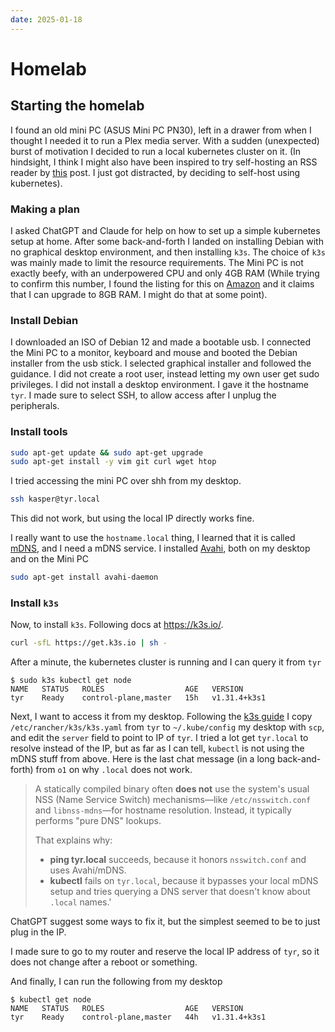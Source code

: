 ```yaml
---
date: 2025-01-18
---
```


# Homelab

## Starting the homelab

I found an old mini PC (ASUS Mini PC PN30), left in a drawer from when I thought I needed it to run a Plex media server.
With a sudden (unexpected) burst of motivation I decided to run a local kubernetes cluster on it.
(In hindsight, I think I might also have been inspired to try self-hosting an RSS reader by [this](https://joeyehand.com/blog/2025/01/15/i-ditched-the-algorithm-for-rssand-you-should-too/) post. I just got distracted, by deciding to self-host using kubernetes).

### Making a plan

I asked ChatGPT and Claude for help on how to set up a simple kubernetes setup at home.
After some back-and-forth I landed on installing Debian with no graphical desktop environment, and then installing `k3s`.
The choice of `k3s` was mainly made to limit the resource requirements. The Mini PC is not exactly beefy, with an underpowered CPU and only 4GB RAM (While trying to confirm this number, I found the listing for this on [Amazon](https://www.amazon.com.au/ASUS-Barebone-Integrated-RadeonTM-Bluetooth-PN30-BBE001MV/dp/B07VL3HJGC) and it claims that I can upgrade to 8GB RAM. I might do that at some point).

### Install Debian

I downloaded an ISO of Debian 12 and made a bootable usb.
I connected the Mini PC to a monitor, keyboard and mouse and booted the Debian installer from the usb stick.
I selected graphical installer and followed the guidance.
I did not create a root user, instead letting my own user get sudo privileges.
I did not install a desktop environment.
I gave it the hostname `tyr`.
I made sure to select SSH, to allow access after I unplug the peripherals.

### Install tools

```sh
sudo apt-get update && sudo apt-get upgrade
sudo apt-get install -y vim git curl wget htop
```

I tried accessing the mini PC over shh from my desktop.

```sh
ssh kasper@tyr.local
```

This did not work, but using the local IP directly works fine.

I really want to use the `hostname.local` thing, I learned that it is called [mDNS](https://en.wikipedia.org/wiki/Multicast_DNS), and I need a mDNS service.
I installed [Avahi](<https://en.wikipedia.org/wiki/Avahi_(software)>), both on my desktop and on the Mini PC

```sh
sudo apt-get install avahi-daemon
```

### Install `k3s`

Now, to install `k3s`. Following docs at <https://k3s.io/>.

```sh
curl -sfL https://get.k3s.io | sh - 
```

After a minute, the kubernetes cluster is running and I can query it from `tyr`

```console
$ sudo k3s kubectl get node 
NAME   STATUS   ROLES                  AGE   VERSION
tyr    Ready    control-plane,master   15h   v1.31.4+k3s1
```

Next, I want to access it from my desktop.
Following the [k3s guide](https://docs.k3s.io/cluster-access) I copy `/etc/rancher/k3s/k3s.yaml` from `tyr` to `~/.kube/config` my desktop with `scp`, and edit the `server` field to point to IP of `tyr`.
I tried a lot get `tyr.local` to resolve instead of the IP, but as far as I can tell, `kubectl` is not using the mDNS stuff from above.
Here is the last chat message (in a long back-and-forth) from `o1` on why `.local` does not work.

> A statically compiled binary often **does not** use the system's usual NSS (Name Service Switch) mechanisms—like `/etc/nsswitch.conf` and `libnss-mdns`—for hostname resolution. Instead, it typically performs "pure DNS" lookups.
>
> That explains why:
>
> - **ping tyr.local** succeeds, because it honors `nsswitch.conf` and uses Avahi/mDNS.
> - **kubectl** fails on `tyr.local`, because it bypasses your local mDNS setup and tries querying a DNS server that doesn't know about `.local` names.'

ChatGPT suggest some ways to fix it, but the simplest seemed to be to just plug in the IP.

I made sure to go to my router and reserve the local IP address of `tyr`, so it does not change after a reboot or something.

And finally, I can run the following from my desktop

```console
$ kubectl get node 
NAME   STATUS   ROLES                  AGE   VERSION
tyr    Ready    control-plane,master   44h   v1.31.4+k3s1
```
